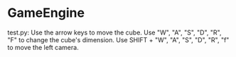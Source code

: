 # GameEngine

test.py:
Use the arrow keys to move the cube.
Use "W", "A", "S", "D", "R", "F" to change the cube's dimension.
Use SHIFT + "W", "A", "S", "D", "R", "f" to move the left camera.
